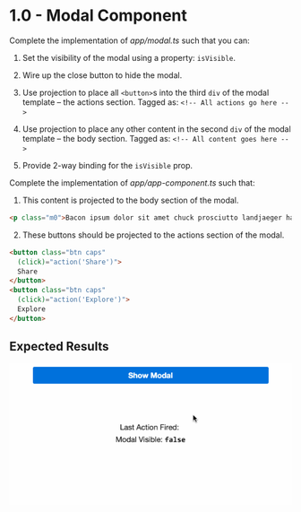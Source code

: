 # 1.0 - Modal Component

Complete the implementation of _*app/modal.ts*_ such that you can:

1. Set the visibility of the modal using a property: `isVisible`.

2. Wire up the close button to hide the modal.

3. Use projection to place all `<button>`s into the third `div` of the modal template – the actions section. Tagged as: `<!-- All actions go here -->`

4. Use projection to place any other content in the second `div` of the modal template – the body section. Tagged as: `<!-- All content goes here -->`

5. Provide 2-way binding for the `isVisible` prop.


Complete the implementation of  _*app/app-component.ts*_ such that:

1. This content is projected to the body section of the modal.
  ```html
  <p class="m0">Bacon ipsum dolor sit amet chuck prosciutto landjaeger ham hock filet mignon shoulder hamburger pig venison. Ham bacon corned beef, sausage kielbasa flank tongue pig drumstick capicola swine short loin ham hock kevin. Bacon t-bone hamburger turkey capicola rump short loin.</p>
  ```

2. These buttons should be projected to the actions section of the modal.

  ```html
  <button class="btn caps"
    (click)="action('Share')">
    Share
  </button>
  <button class="btn caps"
    (click)="action('Explore')">
    Explore
  </button>
  ```

## Expected Results

![](modal.gif)


